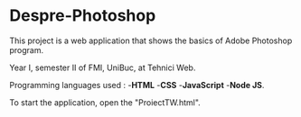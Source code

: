 # Despre-Photoshop
This project is a web application that shows the basics of Adobe Photoshop program.

Year I, semester II of FMI, UniBuc, at Tehnici Web. 

Programming languages used : 
-**HTML**
-**CSS**
-**JavaScript**
-**Node JS**.

To start the application, open the "ProiectTW.html".

